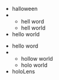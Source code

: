 - halloween
- - hell word
  - hell world
 - hello world
* hello word
* * hollow world
  * holo world
 * holoLens
